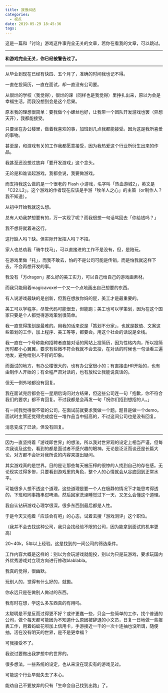 ```yaml
---
title: 我很纠结
categories:
  - 视点
date: 2019-05-29 18:45:36
tags:
---
```


这是一篇和「讨论」游戏这件事完全无关的文章，若你在看我的文章，可以跳过。

* * *

**和游戏完全无关，你已经被警告过了。**

* * *

从毕业到现在已经有快四、五个月了，准确的时间我也记不得。

一直在投简历，一直在面试，却一直没有公司要。

从很烂的学校（我觉得），很烂的课（同样也是我觉得）里挣扎出来，原以为会是幸福生活，而我没想到会是这个后果。

原本我的理想很简单：要我做个小螺丝也好，让我带一个团队开发游戏也罢（异想天开），我都能接受。

只要坐在办公楼里，做着我喜欢的事，加班到几点我都能接受。因为这是我所喜爱的事物。

甚至是，和游戏有关的工作我都愿意接受，因为我热爱这个行业所衍生出来的作品。

我甚至还没想过放弃「要开发游戏」这个念头。

无论是和谁谈起游戏，我都会说，我要做游戏。

而支持我这么做的是一个很老的 Flash 小游戏，名字叫「热血游城2」，英文是「C22.L2」。这个游戏的作者现在应该是手游「牧羊人之心」的主策（or制作人？我不知道）。

从初中开始我就这么想。

总有人劝我梦想要有的，万一实现了呢？而我很想一句话骂回去「你给钱吗？」

我不想将就着进这行。

这行缺人吗？缺。但实际开发招人吗？不招。

家人也总劝我「骑牛找马」，可以直接进的工作不是没有，但，是陪玩。

在游戏里做「托」，而我不敢去，怕的不是公司可能是传销，而是怕我就这样下去，不会再想开发的事。

我没有「方dragon」那么好的美工实力，可以自己给自己的游戏画素材。

而我只能用着magicavoxel一个又一个点地画出自己想要的东西。

有人说游戏最缺的是创新，但我在想放你妈的屁，美工才是最重要的。

美工可以学程序，尽管代码可能很丑，但能跑；美工也可以学策划，因为在这个国家只要是个人都觉得游戏策划很简单。

我一直觉得策划是最难的。用我的话来说是「策划不分家」，也就是数值、文案这些策划的工作，加上程序、美工等等，都要会。用这个社会的话说是全栈。

我一直在一个号称能和招聘者直接对话的网站上投简历，因为性格内向，所以投简历时都小心翼翼，要求有些微不符合我就不会去投，在对话的时候也一句话看三遍地发，避免给别人不好的印象。

而面试的地方，有办公楼很大的，也有办公室很小的；有直接由HR开始的，也有由制作人开始的；有全程严肃对话的，也有放松让我能说真话的。

但无一例外地都没有回复。

我在面试完后都会在一星期后询问对方结果，但这些公司连一句「抱歉，你不符合我们的要求」都不肯回复。不过我都是会再发一句「祝你们招到想招的人。」

有一间我觉得很不错的公司，在面试前就要求我做一个题。题目是做一个demo。面试时主策还觉得完成度在一堆作品当中挺高的，不过这间公司也是没有回复。

消息变成了已读，但没有回复。

---

因为一直坚持着「游戏即世界」的想法，所以我对世界观的设定上相当严谨，但每次我谈及这些，看到的都是面试者不感兴趣的眼神。无论是泛泛而谈还是长篇大论，对方都不会针对我所说的内容来提出疑问。

其实游戏真的是世界。目的是让那些每天被压榨的很惨的人找到自己的存在感。无论现实过得多惨，只要看到游戏里的角色，整个人的心情就会从谷底回到正常水平。

可能很多人想不透这个道理，这些道理是要一个人在极静的情况下才能思考得透的，下班和同事撸串怼啤酒，然后回家洗澡睡觉过下一天，又怎么会懂这个道理。

我自认钻研游戏心理学很深。很多东西到最后都是人性。

于是今天又抱着「应该会有吧」的心态，试着去搜「游戏测评」这个职位。

（我并不会去找这种公司，我只会找经验不限的公司，因为能拿到面试的机率更高）

20~40k，5年以上经验。这是找到的一间公司的筛选条件。

工作内容大概是这样的：别以为会玩游戏就能投，别以为只是玩游戏，要求玩国内外优秀游戏对立项方向进行修改blablabla。

我真的觉得，很幽默。

玩别人的，觉得有什么好的，就搬。

你永远只是在做别人做过的东西。

我有时在想，学这么多东西真的有用吗。

太聪明是不是反而过得更不好？或许更蠢一些，只会一些简单的工作，找个普通的公司，做个每天都可能因为不知道什么原因被辞退的小文员，日复一日地做一些报表工作，用着蚂蚁花呗加上信用卡，手游接近一千的一次十连抽也没所谓，随便抽，活在没有明天的世界，是不是更幸福？

可我接受不了。

我说过要做出我梦想中的世界的。

很多想法，一些系统的设定，也从来没在现实有的游戏见过。

可能这个行业早就失去了本心。

能劝自己不要放弃的只有「生命会自己找到出路」了。
